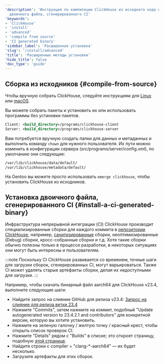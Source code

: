 ```yaml
---
'description': 'Инструкция по компиляции ClickHouse из исходного кода или установке
  двоичного файла, сгенерированного CI'
'keywords':
- 'ClickHouse'
- 'install'
- 'advanced'
- 'compile from source'
- 'CI generated binary'
'sidebar_label': 'Расширенная установка'
'slug': '/install/advanced'
'title': 'Расширенные методы установки'
'hide_title': false
'doc_type': 'guide'
---
```


## Сборка из исходников {#compile-from-source}

Чтобы вручную собрать ClickHouse, следуйте инструкциям для [Linux](/development/build.md) или [macOS](/development/build-osx.md).

Вы можете собрать пакеты и установить их или использовать программы без установки пакетов.

```xml
Client: <build_directory>/programs/clickhouse-client
Server: <build_directory>/programs/clickhouse-server
```

Вам потребуется вручную создать папки для данных и метаданных и выполнить команду `chown` для нужного пользователя. Их пути можно изменить в конфигурации сервера (src/programs/server/config.xml), по умолчанию они следующие:

```bash
/var/lib/clickhouse/data/default/
/var/lib/clickhouse/metadata/default/
```

На Gentoo вы можете просто использовать `emerge clickhouse`, чтобы установить ClickHouse из исходников.

## Установка двоичного файла, сгенерированного CI {#install-a-ci-generated-binary}

Инфраструктура непрерывной интеграции (CI) ClickHouse производит специализированные сборки для каждого коммита в [репозитории ClickHouse](https://github.com/clickhouse/clickhouse/), например, [санитизированные](https://github.com/google/sanitizers) сборки, неоптимизированные (Debug) сборки, кросс-собранные сборки и т.д. Хотя такие сборки обычно полезны только в процессе разработки, в некоторых ситуациях они могут быть интересны и пользователям.

:::note
Поскольку CI ClickHouse развивается со временем, точные шаги для загрузки сборок, сгенерированных CI, могут варьироваться.
Также CI может удалять старые артефакты сборки, делая их недоступными для загрузки.
:::

Например, чтобы скачать бинарный файл aarch64 для ClickHouse v23.4, выполните следующие шаги:

- Найдите запрос на слияние GitHub для релиза v23.4: [Запрос на слияние для релиза ветки 23.4](https://github.com/ClickHouse/ClickHouse/pull/49238)
- Нажмите "Commits", затем нажмите на коммит, подобный "Update autogenerated version to 23.4.2.1 and contributors" для конкретной версии, которую вы хотите установить.
- Нажмите на зеленую галочку / желтую точку / красный крест, чтобы открыть список проверок CI.
- Нажмите "Details" рядом с "Builds" в списке; это откроет страницу, подобную [этой странице](https://s3.amazonaws.com/clickhouse-test-reports/46793/b460eb70bf29b19eadd19a1f959b15d186705394/clickhouse_build_check/report.html).
- Найдите строки с compiler = "clang-*-aarch64" — их будет несколько.
- Загрузите артефакты для этих сборок.
